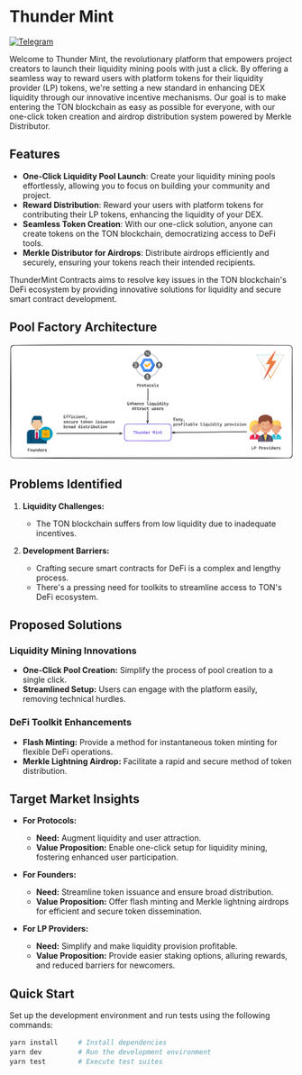 # Thunder Mint

<a href="https://t.me/TictonOfficial" target="_blank"><img alt="Telegram" src="https://img.shields.io/badge/Telegram-2CA5E0.svg?&style=for-the-badge&logo=telegram&logoColor=white" /></a>



Welcome to Thunder Mint, the revolutionary platform that empowers project creators to launch their liquidity mining pools with just a click. By offering a seamless way to reward users with platform tokens for their liquidity provider (LP) tokens, we're setting a new standard in enhancing DEX liquidity through our innovative incentive mechanisms. Our goal is to make entering the TON blockchain as easy as possible for everyone, with our one-click token creation and airdrop distribution system powered by Merkle Distributor.

## Features

- **One-Click Liquidity Pool Launch**: Create your liquidity mining pools effortlessly, allowing you to focus on building your community and project.
- **Reward Distribution**: Reward your users with platform tokens for contributing their LP tokens, enhancing the liquidity of your DEX.
- **Seamless Token Creation**: With our one-click solution, anyone can create tokens on the TON blockchain, democratizing access to DeFi tools.
- **Merkle Distributor for Airdrops**: Distribute airdrops efficiently and securely, ensuring your tokens reach their intended recipients.


ThunderMint Contracts aims to resolve key issues in the TON blockchain's DeFi ecosystem by providing innovative solutions for liquidity and secure smart contract development.


## Pool Factory Architecture

![ThunderMint Architecture](Architecture.png)

## Problems Identified

1. **Liquidity Challenges:**
   - The TON blockchain suffers from low liquidity due to inadequate incentives.
   
2. **Development Barriers:**
   - Crafting secure smart contracts for DeFi is a complex and lengthy process.
   - There's a pressing need for toolkits to streamline access to TON's DeFi ecosystem.

## Proposed Solutions

### Liquidity Mining Innovations

- **One-Click Pool Creation:** Simplify the process of pool creation to a single click.
- **Streamlined Setup:** Users can engage with the platform easily, removing technical hurdles.

### DeFi Toolkit Enhancements

- **Flash Minting:** Provide a method for instantaneous token minting for flexible DeFi operations.
- **Merkle Lightning Airdrop:** Facilitate a rapid and secure method of token distribution.

## Target Market Insights

- **For Protocols:**
  - **Need:** Augment liquidity and user attraction.
  - **Value Proposition:** Enable one-click setup for liquidity mining, fostering enhanced user participation.

- **For Founders:**
  - **Need:** Streamline token issuance and ensure broad distribution.
  - **Value Proposition:** Offer flash minting and Merkle lightning airdrops for efficient and secure token dissemination.

- **For LP Providers:**
  - **Need:** Simplify and make liquidity provision profitable.
  - **Value Proposition:** Provide easier staking options, alluring rewards, and reduced barriers for newcomers.

<!-- ## Deployment Guide

### For MerkleDistributor

1. `deployAirdropFactory`
2. `deployMerkleDistributor`
3. `claimMerkleDistributor`

### For Liquidity Mining

1. `deployKitchen`
2. `buildMasterChef`
3. `addPool`
4. `transferToMasterChef`
5. `userDeposit`
6. `userWithdraw`
7. `userHarvest`
8. `updatePool`
9. `getMasterMetaData` -->

## Quick Start

Set up the development environment and run tests using the following commands:

```bash
yarn install     # Install dependencies
yarn dev         # Run the development environment
yarn test        # Execute test suites
